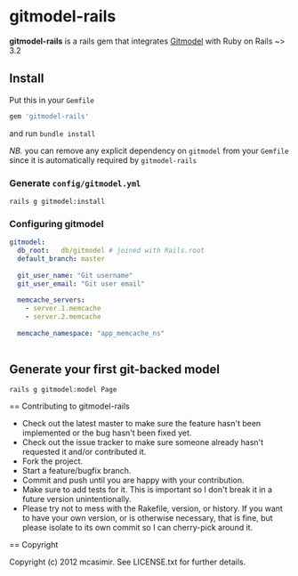 # gitmodel-rails

**gitmodel-rails** is a rails gem that integrates [Gitmodel](https://github.com/pauldowman/gitmodel) with Ruby on Rails ~> 3.2

## Install

Put this in your `Gemfile`

``` rb
gem 'gitmodel-rails'
```
and run `bundle install`

*NB.* you can remove any explicit dependency on `gitmodel` from your `Gemfile` since it is automatically required by `gitmodel-rails`

### Generate `config/gitmodel.yml`

``` 
rails g gitmodel:install
```

### Configuring gitmodel

``` yml
gitmodel:
  db_root:   db/gitmodel # joined with Rails.root
  default_branch: master
    
  git_user_name: "Git username"
  git_user_email: "Git user email"
  
  memcache_servers:
    - server.1.memcache
    - server.2.memcache
  
  memcache_namespace: "app_memcache_ns"
  
```

## Generate your first git-backed model

```
rails g gitmodel:model Page
```

== Contributing to gitmodel-rails
 
* Check out the latest master to make sure the feature hasn't been implemented or the bug hasn't been fixed yet.
* Check out the issue tracker to make sure someone already hasn't requested it and/or contributed it.
* Fork the project.
* Start a feature/bugfix branch.
* Commit and push until you are happy with your contribution.
* Make sure to add tests for it. This is important so I don't break it in a future version unintentionally.
* Please try not to mess with the Rakefile, version, or history. If you want to have your own version, or is otherwise necessary, that is fine, but please isolate to its own commit so I can cherry-pick around it.

== Copyright

Copyright (c) 2012 mcasimir. See LICENSE.txt for
further details.

